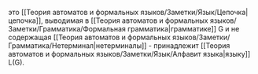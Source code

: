 это [[Теория автоматов и формальных языков/Заметки/Язык/Цепочка|цепочка]], выводимая в [[Теория автоматов и формальных языков/Заметки/Грамматика/Формальная грамматика|грамматике]] G и не содержащая [[Теория автоматов и формальных языков/Заметки/Грамматика/Нетерминал|нетерминалы]] - принадлежит [[Теория автоматов и формальных языков/Заметки/Язык/Алфавит языка|языку]] L(G).